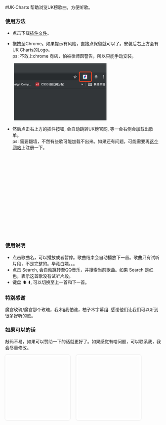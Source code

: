 #UK-Charts
帮助浏览UK榜歌曲，方便听歌。

### 使用方法
* 点击下载[插件文件](https://github.com/xiaoshuangLi/UK-Charts/raw/master/UK-Charts.crx)。

* 拖拽至Chrome。如果提示有风险，直接点保留就可以了。安装后右上方会有UK Charts的Logo。<br> ps: 不敢上chrome 商店，怕被律师函警告，所以只能手动安装。

<img src="https://github.com/xiaoshuangLi/UK-Charts/raw/master/imgs/help-1.jpg" width="300" style="margin-left: 2em">

* 然后点击右上方的插件按钮, 会自动跳转UK榜官网, 等一会右侧会加载出歌单。<br> ps: 需要翻墙，不然有些歌可能加载不出来。如果还有问题，可能需要再[这个网站](https://www.deezer.com)上注册一下。

<div style="margin: 0 2em; padding-bottom: 51%; background-size: cover; background-image: url(https://github.com/xiaoshuangLi/UK-Charts/raw/master/imgs/help-2.png);"></div>

### 使用说明
* 点击歌曲名，可以播放或者暂停。歌曲结束会自动播放下一首。歌曲只有试听片段，不是完整的。毕竟白嫖。。。
* 点击 Search, 会自动跳转至QQ音乐，并搜索当前歌曲。如果 Search 是红色，表示这首歌没有试听片段。
* 键盘 ⬆️ ⬇️, 可以切换至上一首和下一首。

### 特别感谢

魔宫玫瑰/魔宫那个玫瑰，我木jj我怕谁，柚子木字幕组. 感谢他们让我们可以听到很多好听的歌。

### 如果可以的话

敲码不易，如果可以赞助一下的话就更好了。如果感觉有啥问题，可以联系我，我会尽量修改。

<div style="display:flex; ">
  <div style="width: 200px; padding-bottom: 200px; border: 5px solid white; border-radius: 5px; box-shadow: 0 0 3px rgba(0,0,0, .2); background-size: contain; background-image: url(https://github.com/xiaoshuangLi/UK-Charts/raw/master/imgs/ali.jpg); "></div>
  <div style="margin-left: 20px; width: 200px; padding-bottom: 200px; border: 5px solid white; border-radius: 5px; box-shadow: 0 0 3px rgba(0,0,0, .2); background-size: contain; background-image: url(https://github.com/xiaoshuangLi/UK-Charts/raw/master/imgs/wechat.jpg)"></div>
</div>